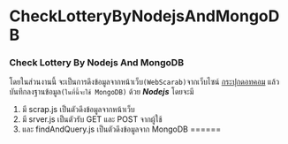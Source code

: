 # CheckLotteryByNodejsAndMongoDB
### Check Lottery By Nodejs And MongoDB
โดยในส่วนงานนี้ จะเป็นการดึงข้อมูลจากหน้าเว็บ`(WebScarab)`จากเว็บไซน์ [กระปุกดอทคอม](http://lottery.kapook.com/)
แล้วบันทึกลงฐานข้อมูล`(ในที่นี้จะใช้ MongoDB)` ด้วย **_Nodejs_** โดยจะมี
1. มี scrap.js เป็นตัวดึงข้อมูลจากหน้าเว็บ
2. มี srver.js เป็นตัวรับ GET และ POST จากผู้ใช้
3. และ findAndQuery.js เป็นตัวดึงข้อมูลจาก MongoDB
======


